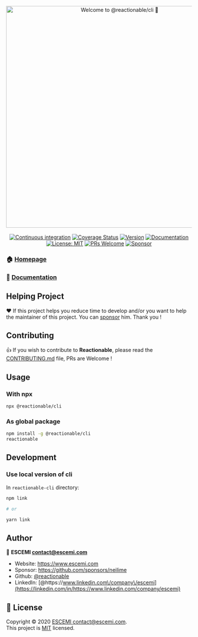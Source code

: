 <p align="center">
  <a href="#" target="_blank"><img alt="Welcome to @reactionable/cli 👋" src="https://repository-images.githubusercontent.com/215311972/24311480-3008-11eb-90e4-4a6cbf9c6197" width="600"></a>
  <br/><br/>
  <a href="https://github.com/reactionable/reactionable-cli/actions?query=workflow%3A%22Continuous+Integration%22" target="_blank"><img alt="Continuous integration" src="https://github.com/reactionable/reactionable-cli/workflows/Continuous%20Integration/badge.svg"></a>
  <a href="https://codecov.io/gh/reactionable/reactionable-cli" target="_blank"><img alt="Coverage Status" src="https://codecov.io/gh/reactionable/reactionable-cli/branch/master/graph/badge.svg"></a>
  <a href="https://www.npmjs.com/package/@reactionable/cli" target="_blank"><img alt="Version" src="https://img.shields.io/npm/v/@reactionable/cli.svg"></a>
  <a href="https://github.com/reactionable/reactionable-cli#readme" target="_blank"><img alt="Documentation" src="https://img.shields.io/badge/documentation-yes-brightgreen.svg" /></a>
  <a href="https://github.com/reactionable/reactionable/blob/master/LICENSE" target="_blank"><img alt="License: MIT" src="https://img.shields.io/badge/License-MIT-yellow.svg" /></a>
  <a href="CONTRIBUTING.md" target="_blank"><img src="https://img.shields.io/badge/PRs-welcome-brightgreen.svg" alt="PRs Welcome"></a>
  <a href="https://github.com/sponsors/neilime"><img src="https://img.shields.io/badge/%E2%9D%A4-Sponsor-ff69b4" alt="Sponsor"></a>
</p>

### 🏠 [Homepage](https://reactionable.github.io/reactionable-cli)

### 🧾 [Documentation](https://reactionable.github.io/reactionable-cli/docs)

## Helping Project

❤️ If this project helps you reduce time to develop and/or you want to help the maintainer of this project. You can [sponsor](https://github.com/sponsors/neilime) him. Thank you !

## Contributing

👍 If you wish to contribute to **Reactionable**, please read the [CONTRIBUTING.md](CONTRIBUTING.md) file, PRs are Welcome !

## Usage

### With npx

```sh
npx @reactionable/cli
```

### As global package

```sh
npm install -g @reactionable/cli
reactionable
```

## Development

### Use local version of cli

In `reactionable-cli` directory:

```sh
npm link

# or

yarn link
```

## Author

👤 **ESCEMI <contact@escemi.com>**

- Website: https://www.escemi.com
- Sponsor: https://github.com/sponsors/neilime
- Github: [@reactionable](https://github.com/reactionable)
- LinkedIn: [@https:\/\/www.linkedin.com\/company\/escemi](https://linkedin.com/in/https://www.linkedin.com/company/escemi)

## 📝 License

Copyright © 2020 [ESCEMI <contact@escemi.com>](https://www.escemi.com).<br />
This project is [MIT](https://github.com/reactionable/reactionable-cli/blob/master/LICENSE) licensed.
